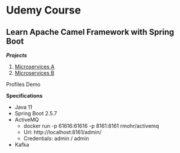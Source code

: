 # Udemy Course

## Learn Apache Camel Framework with Spring Boot

**_Projects_**

1. [Microservices A](https://github.com/brunomilitzer/ApacheCamel/tree/main/microservices-a)
2. [Microservices B](https://github.com/brunomilitzer/ApacheCamel/tree/main/microservices-b)

Profiles Demo

**Specifications**

* Java 11
* Spring Boot 2.5.7
* ActiveMQ 
  - docker run -p 61616:61616 -p 8161:8161 rmohr/activemq
  - Url: http://localhost:8161/admin/
  - Credentials: admin / admin
* Kafka